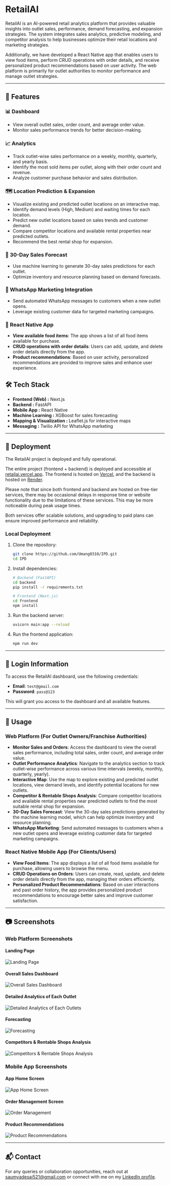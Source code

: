 # RetailAI

RetailAI is an AI-powered retail analytics platform that provides valuable insights into outlet sales, performance, demand forecasting, and expansion strategies. The system integrates sales analytics, predictive modeling, and competitor analysis to help businesses optimize their retail locations and marketing strategies.

Additionally, we have developed a React Native app that enables users to view food items, perform CRUD operations with order details, and receive personalized product recommendations based on user activity. The web platform is primarily for outlet authorities to monitor performance and manage outlet strategies.

---

## 🚀 Features

### 📊 Dashboard
- View overall outlet sales, order count, and average order value.
- Monitor sales performance trends for better decision-making.

### 📈 Analytics
- Track outlet-wise sales performance on a weekly, monthly, quarterly, and yearly basis.
- Identify the most sold items per outlet, along with their order count and revenue.
- Analyze customer purchase behavior and sales distribution.

### 🗺️ Location Prediction & Expansion
- Visualize existing and predicted outlet locations on an interactive map.
- Identify demand levels (High, Medium) and waiting times for each location.
- Predict new outlet locations based on sales trends and customer demand.
- Compare competitor locations and available rental properties near predicted outlets.
- Recommend the best rental shop for expansion.

### 📅 30-Day Sales Forecast
- Use machine learning to generate 30-day sales predictions for each outlet.
- Optimize inventory and resource planning based on demand forecasts.

### 📢 WhatsApp Marketing Integration
- Send automated WhatsApp messages to customers when a new outlet opens.
- Leverage existing customer data for targeted marketing campaigns.

### 📱 React Native App
- **View available food items**: The app shows a list of all food items available for purchase.
- **CRUD operations with order details**: Users can add, update, and delete order details directly from the app.
- **Product recommendations**: Based on user activity, personalized recommendations are provided to improve sales and enhance user experience.

## 🛠️ Tech Stack
- **Frontend (Web) :** Next.js
- **Backend :** FastAPI
- **Mobile App :** React Native
- **Machine Learning :** XGBoost for sales forecasting
- **Mapping & Visualization :** Leaflet.js for interactive maps
- **Messaging :** Twilio API for WhatsApp marketing

---

## 🚀 Deployment

The RetailAI project is deployed and fully operational.

The entire project (frontend + backend) is deployed and accessible at [retailai.vercel.app](https://retailai.vercel.app/). The frontend is hosted on [Vercel](https://vercel.com), and the backend is hosted on [Render](https://render.com).

Please note that since both frontend and backend are hosted on free-tier services, there may be occasional delays in response time or website functionality due to the limitations of these services. This may be more noticeable during peak usage times.

Both services offer scalable solutions, and upgrading to paid plans can ensure improved performance and reliability.

### Local Deployment
1. Clone the repository:
   ```bash
   git clone https://github.com/Umang0310/IPD.git
   cd IPD
   ```
2. Install dependencies:
   ```bash
   # Backend (FastAPI)
   cd backend
   pip install -r requirements.txt
   ```
   ```bash
   # Frontend (Next.js)
   cd frontend
   npm install
   ```
3. Run the backend server:
   ```bash
   uvicorn main:app --reload
   ```
4. Run the frontend application:
   ```bash
   npm run dev
   ```

---

## 🔑 Login Information

To access the RetailAI dashboard, use the following credentials:

- **Email**: `test@gmail.com`
- **Password**: `pass@123`

This will grant you access to the dashboard and all available features.

---

## 📌 Usage

### Web Platform (For Outlet Owners/Franchise Authorities)
- **Monitor Sales and Orders**: Access the dashboard to view the overall sales performance, including total sales, order count, and average order value.
- **Outlet Performance Analytics**: Navigate to the analytics section to track outlet-wise performance across various time intervals (weekly, monthly, quarterly, yearly).
- **Interactive Map**: Use the map to explore existing and predicted outlet locations, view demand levels, and identify potential locations for new outlets.
- **Competitor & Rentable Shops Analysis**: Compare competitor locations and available rental properties near predicted outlets to find the most suitable rental shop for expansion.
- **30-Day Sales Forecast**: View the 30-day sales predictions generated by the machine learning model, which can help optimize inventory and resource planning.
- **WhatsApp Marketing**: Send automated messages to customers when a new outlet opens and leverage existing customer data for targeted marketing campaigns.

### React Native Mobile App (For Clients/Users)
- **View Food Items**: The app displays a list of all food items available for purchase, allowing users to browse the menu.
- **CRUD Operations on Orders**: Users can create, read, update, and delete order details directly from the app, managing their orders efficiently.
- **Personalized Product Recommendations**: Based on user interactions and past order history, the app provides personalized product recommendations to encourage better sales and improve customer satisfaction.

---

## 📷 Screenshots

### Web Platform Screenshots
#### Landing Page
![Landing Page](frontend/assets/Landing-Page.png)

#### Overall Sales Dashboard
![Overall Sales Dashboard](frontend/assets/Overall-Sales-Dashboard.png)

#### Detailed Analytics of Each Outlet
![Detailed Analytics of Each Outlets](frontend/assets/Detailed-Analytics.png)

#### Forecasting
![Forecasting](frontend/assets/Forecasting.png)

#### Competitors & Rentable Shops Analysis
![Competitors & Rentable Shops Analysis](frontend/assets/Competitors-and-Rentable-Shops-Analysis.png)

### Mobile App Screenshots
#### App Home Screen
![App Home Screen](frontend/assets/App-Home-Screen.png)

#### Order Management Screen
![Order Management](frontend/assets/Order-Management.png)

#### Product Recommendations
![Product Recommendations](frontend/assets/Product-Recommendations.png)

---

## 📬 Contact
For any queries or collaboration opportunities, reach out at [saumyadesai521@gmail.com](mailto:saumyadesai521@gmail.com) or connect with me on my [LinkedIn profile](https://www.linkedin.com/in/saumya-desai-42757328a).
